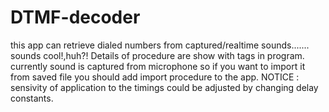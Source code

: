 # DTMF-decoder
this app can retrieve dialed numbers from captured/realtime sounds....... sounds cool!,huh?!
Details of procedure are show with tags in program.
currently sound is captured from microphone so if you want to import it from saved file you should add import procedure to the app.
NOTICE : sensivity of application to the timings could be adjusted by changing delay constants.
